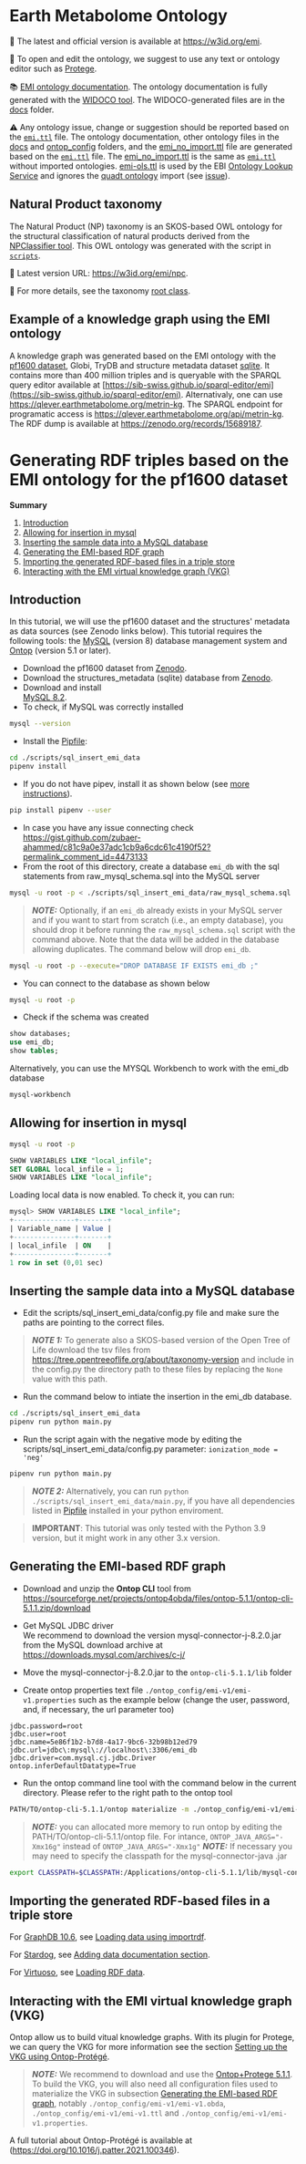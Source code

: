 # Earth Metabolome Ontology
🚀 The latest and official version is available at https://w3id.org/emi.

📝 To open and edit the ontology, we suggest to use any text or ontology editor such as [Protege](https://protege.stanford.edu). 

📚 [EMI ontology documentation](https://www.earthmetabolome.org/earth_metabolome_ontology/). The ontology documentation is fully generated with the [WIDOCO tool](https://github.com/dgarijo/Widoco). The WIDOCO-generated files are in the [docs](/docs) folder.

⚠️ Any ontology issue, change or suggestion should be reported based on the [`emi.ttl`](emi.ttl) file. The ontology documentation, other ontology files in the [docs](/docs) and [ontop_config](/ontop_config) folders, and the [emi_no_import.ttl](emi_no_import.ttl) file are generated based on the [`emi.ttl`](emi.ttl) file. The  [emi_no_import.ttl](emi_no_import.ttl) is the same as [`emi.ttl`](emi.ttl) without imported ontologies. [emi-ols.ttl](emi-ols.ttl) is used by the EBI [Ontology Lookup Service](https://www.ebi.ac.uk/ols4/ontologies/emi) and ignores the [quadt ontology](http://qudt.org/schema/qudt/) import (see [issue](https://github.com/EBISPOT/ols4/issues/814)).

## Natural Product taxonomy
The Natural Product (NP) taxonomy is an SKOS-based OWL ontology for the structural classification of natural products derived from the [NPClassifier tool](https://pubs.acs.org/doi/10.1021/acs.jnatprod.1c00399). This OWL ontology was generated with the script in [`scripts`](scripts/natural_product_taxonomy).

🌳 Latest version URL: https://w3id.org/emi/npc.

📖 For more details, see the taxonomy [root class](https://w3id.org/emi#ChemicalTaxon).

## Example of a knowledge graph using the EMI ontology
A knowledge graph was generated based on the EMI ontology with the [pf1600 dataset](https://doi.org/10.5281/zenodo.10827917), Globi, TryDB and structure metadata dataset [sqlite](https://zenodo.org/records/12534675). It contains more than 400 million triples and is queryable with the SPARQL query editor available at [https://sib-swiss.github.io/sparql-editor/emi](https://sib-swiss.github.io/sparql-editor/emi). Alternativaly, one can use https://qlever.earthmetabolome.org/metrin-kg. The SPARQL endpoint for programatic access is https://qlever.earthmetabolome.org/api/metrin-kg. The RDF dump is available at https://zenodo.org/records/15689187. 

# Generating RDF triples based on the EMI ontology for the pf1600 dataset

**Summary**
1. [Introduction](#introduction)
2. [Allowing for insertion in mysql](#allowing-for-insertion-in-mysql)
3. [Inserting the sample data into a MySQL database](#inserting-the-sample-data-into-a-mysql-database)
4. [Generating the EMI-based RDF graph](#generating-the-emi-based-rdf-graph)
5. [Importing the generated RDF-based files in a triple store](#importing-the-generated-rdf-based-files-in-a-triple-store)
6. [Interacting with the EMI virtual knowledge graph (VKG)](#interacting-with-the-emi-virtual-knowledge-graph-vkg)

## Introduction
In this tutorial, we will use the pf1600 dataset and the structures' metadata as data sources (see Zenodo links below). This tutorial requires the following tools: the [MySQL](https://mysql.com) (version 8) database management system and [Ontop](https://ontop-vkg.org) (version 5.1 or later).

- Download the pf1600 dataset from [Zenodo](https://doi.org/10.5281/zenodo.10827917).
- Download the structures_metadata (sqlite) database from [Zenodo](https://zenodo.org/records/12534675).
- Download and install  
[MySQL 8.2](https://downloads.mysql.com/archives/community/). 
- To check, if MySQL was correctly installed 
```bash
mysql --version
```
- Install the [Pipfile](scripts/sql_insert_emi_data/Pipfile):
```bash
cd ./scripts/sql_insert_emi_data
pipenv install
```
- If you do not have pipev, install it as shown below (see [more instructions](https://pipenv.pypa.io/en/latest/installation.html)).
```bash
pip install pipenv --user
```
- In case you have any issue connecting check https://gist.github.com/zubaer-ahammed/c81c9a0e37adc1cb9a6cdc61c4190f52?permalink_comment_id=4473133
- From the root of this directory, create a database `emi_db` with the sql statements from raw_mysql_schema.sql into the MySQL server
```bash
mysql -u root -p < ./scripts/sql_insert_emi_data/raw_mysql_schema.sql
```
> **_NOTE:_** Optionally, if an `emi_db` already exists in your MySQL server and if you want to start from scratch (i.e., an empty database), you should drop it before running the `raw_mysql_schema.sql` script with the command above. Note that the data will be added in the database allowing duplicates. The command below will drop `emi_db`.
```bash
mysql -u root -p --execute="DROP DATABASE IF EXISTS emi_db ;"
```

- You can connect to the database as shown below     
```bash
mysql -u root -p
```
- Check if the schema was created

```sql
show databases;
use emi_db;
show tables;
```
Alternatively, you can use the MYSQL Workbench to work with the emi_db database

```bash
mysql-workbench
```


## Allowing for insertion in mysql

```bash
mysql -u root -p
```

```sql
SHOW VARIABLES LIKE "local_infile";
SET GLOBAL local_infile = 1;
SHOW VARIABLES LIKE "local_infile";
```
Loading local data is now enabled. To check it, you can run:
```sql
mysql> SHOW VARIABLES LIKE "local_infile";
+---------------+-------+
| Variable_name | Value |
+---------------+-------+
| local_infile  | ON    |
+---------------+-------+
1 row in set (0,01 sec)
```
## Inserting the sample data into a MySQL database
- Edit the scripts/sql_insert_emi_data/config.py file and make sure the paths are pointing to the correct files.
> **_NOTE 1:_** To generate also a SKOS-based version of the Open Tree of Life download the tsv files from https://tree.opentreeoflife.org/about/taxonomy-version and include in the config.py the directory path to these files by replacing the ```None``` value with this path.

 

- Run the command below to intiate the insertion in the emi_db database.
```bash
cd ./scripts/sql_insert_emi_data
pipenv run python main.py
```
- Run the script again with the negative mode by editing the  scripts/sql_insert_emi_data/config.py parameter: ``ionization_mode = 'neg'``
```bash
pipenv run python main.py
```

> **_NOTE 2:_** Alternatively, you can run `python ./scripts/sql_insert_emi_data/main.py`, if you have all dependencies listed in [Pipfile](scripts/sql_insert_emi_data/Pipfile) installed in your python enviroment.

> **IMPORTANT**: This tutorial was only tested with the Python 3.9 version, but it might work in any other 3.x version.
 
## Generating the EMI-based RDF graph

- Download and unzip the **Ontop CLI** tool from https://sourceforge.net/projects/ontop4obda/files/ontop-5.1.1/ontop-cli-5.1.1.zip/download

- Get MySQL JDBC driver  
We recommend to download the version mysql-connector-j-8.2.0.jar from the MySQL download archive at
https://downloads.mysql.com/archives/c-j/

- Move the mysql-connector-j-8.2.0.jar to the `ontop-cli-5.1.1/lib` folder
- Create ontop properties text file `./ontop_config/emi-v1/emi-v1.properties` such as the example below (change the user, password, and, if necessary, the url parameter too)

```
jdbc.password=root
jdbc.user=root
jdbc.name=5e86f1b2-b7d8-4a17-9bc6-32b98b12ed79
jdbc.url=jdbc\:mysql\://localhost\:3306/emi_db
jdbc.driver=com.mysql.cj.jdbc.Driver
ontop.inferDefaultDatatype=True
```

- Run the ontop command line tool with the command below in the current directory. Please refer to the right path to the ontop tool 
```bash
PATH/TO/ontop-cli-5.1.1/ontop materialize -m ./ontop_config/emi-v1/emi-v1.obda -t ./ontop_config/emi-v1/emi-v1.ttl -p ./ontop_config/emi-v1/emi-v1.properties -f turtle --enable-annotations  --separate-files -o ./data/ontop
```
> **_NOTE:_**  you can allocated more memory to run ontop by editing the PATH/TO/ontop-cli-5.1.1/ontop file. For intance, `ONTOP_JAVA_ARGS="-Xmx16g"` instead of `ONTOP_JAVA_ARGS="-Xmx1g"`
> **_NOTE:_** If necessary you may need to specify the classpath for the mysql-connector-java .jar
```bash
export CLASSPATH=$CLASSPATH:/Applications/ontop-cli-5.1.1/lib/mysql-connector-java-8.2.0.jar
```
## Importing the generated RDF-based files in a triple store

For [GraphDB 10.6](https://graphdb.ontotext.com/), see [Loading data using importrdf](https://graphdb.ontotext.com/documentation/10.6/loading-data-using-importrdf.html).

For [Stardog](https://stardog.com), see [Adding data documentation section](https://docs.stardog.com/operating-stardog/database-administration/adding-data). 

For [Virtuoso](https://vos.openlinksw.com/owiki/wiki/VOS#2024-02-13%3A%20Virtuoso%207.2.12%20Released%2C%20Open%20Source%20Edition), see [Loading RDF data](https://docs.openlinksw.com/virtuoso/rdfperfloading/).

## Interacting with the EMI virtual knowledge graph (VKG)

Ontop allow us to build vitual knowledge graphs. With its plugin for Protege, we can query the VKG for more information see the section [Setting up the VKG using Ontop-Protégé](https://github.com/ontop/ontop-patterns-tutorial/blob/main/README.md#setting-up-the-vkg-using-ontop-protégé). 

> **_NOTE:_** We recommend to download and use the [Ontop+Protege 5.1.1](https://sourceforge.net/projects/ontop4obda/files/ontop-5.1.1/ontop-protege-bundle-platform-independent-5.1.1.zip/download). To build the VKG, you will also need all configuration files used to materialize the VKG in subsection [Generating the EMI-based RDF graph](#generating-the-emi-based-rdf-graph), notably `./ontop_config/emi-v1/emi-v1.obda`, `./ontop_config/emi-v1/emi-v1.ttl` and `./ontop_config/emi-v1/emi-v1.properties`. 

A full tutorial about Ontop-Protégé is available at (https://doi.org/10.1016/j.patter.2021.100346). 

